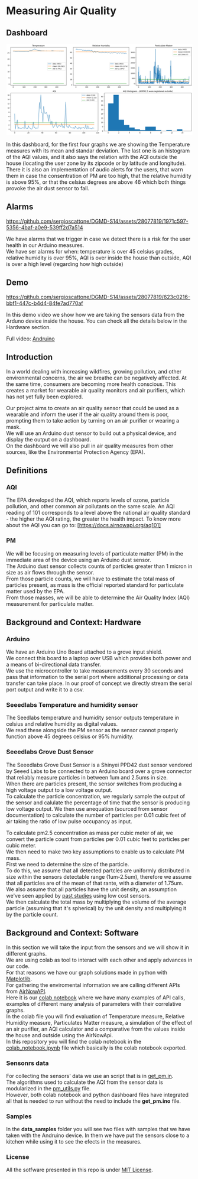 # Measuring Air Quality

## Dashboard

![Dashboard](images/dashboard.png)

In this dashboard, for the first four graphs we are showing the Temperature measures with its mean and standar deviation. 
The last one is an histogram of the AQI values, and it also says the relation with the AQI outside the house (locating the user zone by its zipcode or by latitude and longitude).  
There it is also an implementation of audio alerts for the users, that warn them in case the consentration of PM are too high, that the relative humidity is above 95%, or that the celsius degrees are above 46 which both things provoke the air dust sensor to fail.

## Alarms

https://github.com/sergioscattone/DGMD-S14/assets/28077819/1971c597-5356-4baf-a0e9-539ff2d7a514

We have alarms that we trigger in case we detect there is a risk for the user health in our Arduino measures.  
We have ser alarms for when: temperature is over 45 celsius grades, relative humidity is over 95%, AQI is over inside the house than outside, AQI is over a high level (regarding how high outside)

## Demo

https://github.com/sergioscattone/DGMD-S14/assets/28077819/623c0216-bbf1-447c-b4d4-84fe7ad770af

In this demo video we show how we are taking the sensors data from the Arduno device inside the house. You can check all the details below in the Hardware section.

Full video: [Andruino](https://drive.google.com/file/d/1E_q9jlfPgq9t-DJUWl3hPuZjOScIvuit/view)

## Introduction
In a world dealing with increasing wildfires, growing pollution, and other environmental concerns, the air we breathe can be negatively affected. At the same time, consumers are becoming more health conscious. This creates a market for wearable air quality monitors and air purifiers, which has not yet fully been explored.

Our project aims to create an air quality sensor that could be used as a wearable and inform the user if the air quality around them is poor, prompting them to take action by turning on an air purifier or wearing a mask.  
We will use an Arduino dust sensor to build out a physical device, and display the output on a dashboard.  
On the dashboard we will also pull in air quality measures from other sources, like the Environmental Protection Agency (EPA). 

## Definitions

### AQI
The EPA developed the AQI, which reports levels of ozone, particle pollution, and other common air pollutants on the same scale. 
An AQI reading of 101 corresponds to a level above the national air quality standard - the higher the AQI rating, the greater the health impact. To know more about the AQI you can go to: [https://docs.airnowapi.org/aq101] 

### PM
We will be focusing on measuring levels of particulate matter (PM) in the immediate area of the device using an Arduino dust sensor.  
The Arduino dust sensor collects counts of particles greater than 1 micron in size as air flows through the sensor.  
From those particle counts, we will have to estimate the total mass of particles present, as mass is the official reported standard for particulate matter used by the EPA.  
From those masses, we will be able to determine the Air Quality Index (AQI) measurement for particulate matter. 

## Background and Context: Hardware

### Arduino

We have an Arduino Uno Board attached to a grove input shield.  
We connect this board to a laptop over USB which provides both power and a means of bi-directional data transfer.  
We use the microcontroller to take measurements every 30 seconds and pass that information to the serial port where additional processing or data transfer can take place. In our proof of concept we directly stream the serial port output and write it to a csv.

### Seeedlabs Temperature and humidity sensor

The Seedlabs temperature and humidity sensor outputs temperature in celsius and relative humidity
as digital values.  
We read these alongside the PM sensor as the sensor cannot properly function above 45 degrees celsius or 95% humidity. 

### Seeedlabs Grove Dust Sensor

The Seeedlabs Grove Dust Sensor is a Shinyei PPD42 dust sensor vendored by Seeed Labs to be connected to an  Arduino board over a grove connector that reliably measure particles in between 1um and 2.5ums in size.  
When there are particles present, the sensor switches from producing a high voltage output to a low voltage output.  
To calculate the particle concentration, we regularly sample the output of the sensor and  calulate the percentage of time that the sensor is producing low voltage output. We then use anequation (sourced from sensor documentation) to calculate the number of particles per 0.01 cubic feet of air taking the ratio of low pulse occupancy as input.

To calculate pm2.5 concentration as mass per cubic meter of air, we convert the particle count from particles per 0.01 cubic feet to particles per cubic meter.  
We then need to make two key assumptions to enable us to calculate PM mass.  
First we need to determine the size of the particle.  
To do this, we assume that all detected partcles are uniformly distributed in size within the sensors detectable range (1um-2.5um), therefore we assume that all particles are of  the mean of  that rante, with a diameter of 1.75um.  
We also assume that all particles have the unit density, an assumption we've seen applied by [past studies](https://academic.oup.com/annweh/article/50/8/843/154938) using low cost sensors.  
We then calculate the total mass by multiplying the volume of the average particle (assuming that it's spherical) by the unit density and multiplying it by the particle count.


## Background and Context: Software

In this section we will take the input from the sensors and we will show it in different graphs.  
We are using colab as tool to interact with each other and apply advances in our code.  
For that reasons we have our graph solutions made in python with [Matplotlib](https://matplotlib.org/).  
For gathering the enviromental information we are calling different APIs from [AirNowAPI](https://docs.airnowapi.org/).  
Here it is our [colab notebook](https://colab.research.google.com/drive/1L0fGcY5KhRBeFsvSIR6Plb1Gl8LK7w7u) where we have many examples of API calls, examples of different many analysis of parameters with their correlative graphs.  
In the colab file you will find evaluation of Temperature measure, Relative Humidity measure, Particulates Matter measure, a simulation of the effect of an air purifier, an AQI calculator and a comparative from the values inside the house and outside using the AirNowApi.  
In this repository you will find the colab notebook in the [colab_notebook.ipynb](colab_notebook.ipynb) file which basically is the colab notebook exported.

### Sensonrs data

For collecting the sensors' data we use an script that is in [get_pm.in](get_pm.ino).  
The algorithms used to calculate the AQI from the sensor data is modularized in the [pm_utils.py](pm_utils.py) file.  
However, both colab notebook and python dashboard files have integrated all that is needed to run without the need to include the <b>get_pm.ino</b> file.

### Samples

In the <b>data_samples</b> folder you will see two files with samples that we have taken with the Andruino device. In them we have put the sensors close to a kitchen while using it to see the efects in the measures.

### License
All the sotfware presented in this repo is under [MIT License](LICENSE).